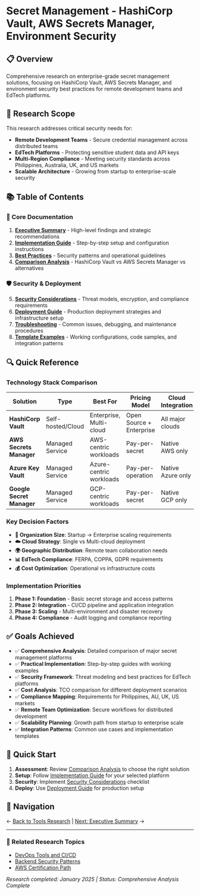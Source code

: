 # Secret Management - HashiCorp Vault, AWS Secrets Manager, Environment Security

## 📋 Overview

Comprehensive research on enterprise-grade secret management solutions, focusing on HashiCorp Vault, AWS Secrets Manager, and environment security best practices for remote development teams and EdTech platforms.

## 🎯 Research Scope

This research addresses critical security needs for:
- **Remote Development Teams** - Secure credential management across distributed teams
- **EdTech Platforms** - Protecting sensitive student data and API keys
- **Multi-Region Compliance** - Meeting security standards across Philippines, Australia, UK, and US markets
- **Scalable Architecture** - Growing from startup to enterprise-scale security

## 📚 Table of Contents

### 🔑 Core Documentation
1. [**Executive Summary**](./executive-summary.md) - High-level findings and strategic recommendations
2. [**Implementation Guide**](./implementation-guide.md) - Step-by-step setup and configuration instructions
3. [**Best Practices**](./best-practices.md) - Security patterns and operational guidelines
4. [**Comparison Analysis**](./comparison-analysis.md) - HashiCorp Vault vs AWS Secrets Manager vs alternatives

### 🛡️ Security & Deployment
5. [**Security Considerations**](./security-considerations.md) - Threat models, encryption, and compliance requirements
6. [**Deployment Guide**](./deployment-guide.md) - Production deployment strategies and infrastructure setup
7. [**Troubleshooting**](./troubleshooting.md) - Common issues, debugging, and maintenance procedures
8. [**Template Examples**](./template-examples.md) - Working configurations, code samples, and integration patterns

## 🔍 Quick Reference

### Technology Stack Comparison

| Solution | Type | Best For | Pricing Model | Cloud Integration |
|----------|------|----------|---------------|------------------|
| **HashiCorp Vault** | Self-hosted/Cloud | Enterprise, Multi-cloud | Open Source + Enterprise | All major clouds |
| **AWS Secrets Manager** | Managed Service | AWS-centric workloads | Pay-per-secret | Native AWS only |
| **Azure Key Vault** | Managed Service | Azure-centric workloads | Pay-per-operation | Native Azure only |
| **Google Secret Manager** | Managed Service | GCP-centric workloads | Pay-per-secret | Native GCP only |

### Key Decision Factors

- **🏢 Organization Size**: Startup → Enterprise scaling requirements
- **☁️ Cloud Strategy**: Single vs Multi-cloud deployment
- **🌍 Geographic Distribution**: Remote team collaboration needs
- **📊 EdTech Compliance**: FERPA, COPPA, GDPR requirements
- **💰 Cost Optimization**: Operational vs infrastructure costs

### Implementation Priorities

1. **Phase 1: Foundation** - Basic secret storage and access patterns
2. **Phase 2: Integration** - CI/CD pipeline and application integration
3. **Phase 3: Scaling** - Multi-environment and disaster recovery
4. **Phase 4: Compliance** - Audit logging and compliance reporting

## ✅ Goals Achieved

- ✅ **Comprehensive Analysis**: Detailed comparison of major secret management platforms
- ✅ **Practical Implementation**: Step-by-step guides with working examples
- ✅ **Security Framework**: Threat modeling and best practices for EdTech platforms
- ✅ **Cost Analysis**: TCO comparison for different deployment scenarios
- ✅ **Compliance Mapping**: Requirements for Philippines, AU, UK, US markets
- ✅ **Remote Team Optimization**: Secure workflows for distributed development
- ✅ **Scalability Planning**: Growth path from startup to enterprise scale
- ✅ **Integration Patterns**: Common use cases and implementation templates

## 🚀 Quick Start

1. **Assessment**: Review [Comparison Analysis](./comparison-analysis.md) to choose the right solution
2. **Setup**: Follow [Implementation Guide](./implementation-guide.md) for your selected platform
3. **Security**: Implement [Security Considerations](./security-considerations.md) checklist
4. **Deploy**: Use [Deployment Guide](./deployment-guide.md) for production setup

## 🔗 Navigation

← [Back to Tools Research](../README.md) | [Next: Executive Summary](./executive-summary.md) →

---

### 📖 Related Research Topics

- [DevOps Tools and CI/CD](../../devops/README.md)
- [Backend Security Patterns](../../backend/README.md)
- [AWS Certification Path](../../career/aws-certification-fullstack-devops/README.md)

*Research completed: January 2025 | Status: Comprehensive Analysis Complete*